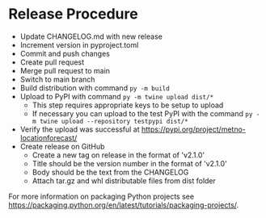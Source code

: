 # Release Procedure

- Update CHANGELOG.md with new release
- Increment version in pyproject.toml
- Commit and push changes
- Create pull request
- Merge pull request to main
- Switch to main branch
- Build distribution with command `py -m build`
- Upload to PyPI with command `py -m twine upload dist/*`
  - This step requires appropriate keys to be setup to upload
  - If necessary you can upload to the test PyPI with the command `py -m twine
    upload --repository testpypi dist/*`
- Verify the upload was successful at https://pypi.org/project/metno-locationforecast/
- Create release on GitHub
  - Create a new tag on release in the format of 'v2.1.0'
  - Title should be the version number in the format of 'v2.1.0'
  - Body should be the text from the CHANGELOG
  - Attach tar.gz and whl distributable files from dist folder

For more information on packaging Python projects see
https://packaging.python.org/en/latest/tutorials/packaging-projects/.
